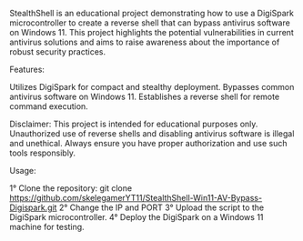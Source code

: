 StealthShell is an educational project demonstrating how to use a DigiSpark microcontroller to create a reverse shell that can 
bypass antivirus software on Windows 11. This project highlights the potential vulnerabilities in current antivirus solutions 
and aims to raise awareness about the importance of robust security practices.

Features:

Utilizes DigiSpark for compact and stealthy deployment.
Bypasses common antivirus software on Windows 11.
Establishes a reverse shell for remote command execution.

Disclaimer:
This project is intended for educational purposes only. Unauthorized use of reverse shells and disabling antivirus software 
is illegal and unethical. Always ensure you have proper authorization and use such tools responsibly.

Usage:

1° Clone the repository: git clone https://github.com/skelegamerYT11/StealthShell-Win11-AV-Bypass-Digispark.git
2° Change the IP and PORT
3° Upload the script to the DigiSpark microcontroller.
4° Deploy the DigiSpark on a Windows 11 machine for testing.

